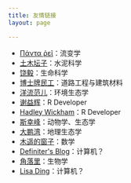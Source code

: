 ```yaml
---
title: 友情链接
layout: page

---
```



- [Πάντα ῥεῖ](http://www.andrewsun.net/panta_rhei/)：流变学
- [土木坛子](https://tumutanzi.com/)：水泥科学
- [饶毅](http://blog.sciencenet.cn/home.php?mod=space&uid=2237)：生命科学
- [博士牌民工](http://www.yue366.com/)：道路工程与建筑材料
- [洋流范儿](http://yangliufr.com/)：环境生态学
- [谢益辉](http://yihui.name/)：R Developer
- [Hadley Wickham](http://hadley.nz/)：R Developer
- [斯幸峰](http://sixf.org/)：动物学、生态学
- [大鹏湾](http://dapengde.com/)：地理生态学
- [木遥的窗子](http://blog.farmostwood.net/)：数学
- [Definiter's Blog](http://definiter.net/)：计算机？
- [角落里](http://yonghui.me/)：生物学
- [Lisa Ding](http://dinglisa.com/)：计算机？